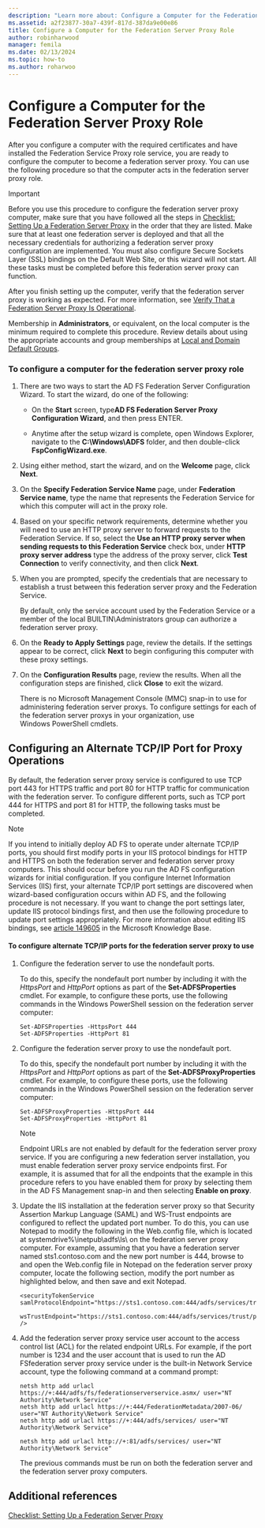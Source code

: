 ```yaml
---
description: "Learn more about: Configure a Computer for the Federation Server Proxy Role"
ms.assetid: a2f23877-30a7-439f-817d-387da9e00e86
title: Configure a Computer for the Federation Server Proxy Role
author: robinharwood
manager: femila
ms.date: 02/13/2024
ms.topic: how-to
ms.author: roharwoo
---
```


# Configure a Computer for the Federation Server Proxy Role

After you configure a computer with the required certificates and have installed the Federation Service Proxy role service, you are ready to configure the computer to become a federation server proxy. You can use the following procedure so that the computer acts in the federation server proxy role.

> [!IMPORTANT]
> Before you use this procedure to configure the federation server proxy computer, make sure that you have followed all the steps in [Checklist: Setting Up a Federation Server Proxy](Checklist--Setting-Up-a-Federation-Server-Proxy.md) in the order that they are listed. Make sure that at least one federation server is deployed and that all the necessary credentials for authorizing a federation server proxy configuration are implemented. You must also configure Secure Sockets Layer \(SSL\) bindings on the Default Web Site, or this wizard will not start. All these tasks must be completed before this federation server proxy can function.

After you finish setting up the computer, verify that the federation server proxy is working as expected. For more information, see [Verify That a Federation Server Proxy Is Operational](Verify-That-a-Federation-Server-Proxy-Is-Operational.md).

Membership in **Administrators**, or equivalent, on the local computer is the minimum required to complete this procedure.  Review details about using the appropriate accounts and group memberships at [Local and Domain Default Groups](/previous-versions/orphan-topics/ws.10/dd728026(v=ws.10)).

### To configure a computer for the federation server proxy role

1.  There are two ways to start the AD FS Federation Server Configuration Wizard. To start the wizard, do one of the following:

    -   On the **Start** screen, type**AD FS Federation Server Proxy Configuration Wizard**, and then press ENTER.

    -   Anytime after the setup wizard is complete, open Windows Explorer, navigate to the **C:\\Windows\\ADFS** folder, and then double\-click **FspConfigWizard.exe**.

2.  Using either method, start the wizard, and on the **Welcome** page, click **Next**.

3.  On the **Specify Federation Service Name** page, under **Federation Service name**, type the name that represents the Federation Service for which this computer will act in the proxy role.

4.  Based on your specific network requirements, determine whether you will need to use an HTTP proxy server to forward requests to the Federation Service. If so, select the **Use an HTTP proxy server when sending requests to this Federation Service** check box, under **HTTP proxy server address** type the address of the proxy server, click **Test Connection** to verify connectivity, and then click **Next**.

5.  When you are prompted, specify the credentials that are necessary to establish a trust between this federation server proxy and the Federation Service.

    By default, only the service account used by the Federation Service or a member of the local BUILTIN\\Administrators group can authorize a federation server proxy.

6.  On the **Ready to Apply Settings** page, review the details. If the settings appear to be correct, click **Next** to begin configuring this computer with these proxy settings.

7.  On the **Configuration Results** page, review the results. When all the configuration steps are finished, click **Close**  to exit the wizard.

    There is no Microsoft Management Console \(MMC\) snap\-in to use for administering federation server proxys. To configure settings for each of the federation server proxys in your organization, use Windows PowerShell cmdlets.

## Configuring an Alternate TCP\/IP Port for Proxy Operations
By default, the federation server proxy service is configured to use TCP port 443 for HTTPS traffic and port 80 for HTTP traffic for communication with the federation server. To configure different ports, such as TCP port 444 for HTTPS and port 81 for HTTP, the following tasks must be completed.

> [!NOTE]
> If you intend to initially deploy AD FS to operate under alternate TCP\/IP ports, you should first modify ports in your IIS protocol bindings for HTTP and HTTPS on both the federation server and federation server proxy computers. This should occur before you run the AD FS configuration wizards for initial configuration. If you configure Internet Information Services \(IIS\) first, your alternate TCP\/IP port settings are discovered when wizard\-based configuration occurs within AD FS, and the following procedure is not necessary. If you want to change the port settings later, update IIS protocol bindings first, and then use the following procedure to update port settings appropriately. For more information about editing IIS bindings, see [article 149605](/iis/configuration/system.applicationhost/sites/site/bindings/) in the Microsoft Knowledge Base.

#### To configure alternate TCP\/IP ports for the federation server proxy to use

1.  Configure the federation server to use the nondefault ports.

    To do this, specify the nondefault port number by including it with the *HttpsPort* and *HttpPort* options as part of the **Set\-ADFSProperties** cmdlet. For example, to configure these ports, use the following commands in the Windows PowerShell session on the federation server computer:

    ```
    Set-ADFSProperties -HttpsPort 444
    Set-ADFSProperties -HttpPort 81
    ```

2.  Configure the federation server proxy to use the nondefault port.

    To do this, specify the nondefault port number by including it with the *HttpsPort* and *HttpPort* options as part of the **Set\-ADFSProxyProperties** cmdlet. For example, to configure these ports, use the following commands in the Windows PowerShell session on the federation server computer:

    ```
    Set-ADFSProxyProperties -HttpsPort 444
    Set-ADFSProxyProperties -HttpPort 81
    ```

    > [!NOTE]
    > Endpoint URLs are not enabled by default for the federation server proxy service. If you are configuring a new federation server installation, you must enable federation server proxy service endpoints first. For example, it is assumed that for all the endpoints that the example in this procedure refers to you have enabled them for proxy by selecting them in the AD FS Management snap\-in and then selecting **Enable on proxy**.

3.  Update the IIS installation at the federation server proxy so that Security Assertion Markup Language \(SAML\) and WS\-Trust endpoints are configured to reflect the updated port number. To do this, you can use Notepad to modify the following in the Web.config file, which is located at systemdrive%\\inetpub\\adfs\\ls\\ on the federation server proxy computer. For example, assuming that you have a federation server named sts1.contoso.com and the new port number is 444, browse to and open the Web.config file in Notepad on the federation server proxy computer, locate the following section, modify the port number as highlighted below, and then save and exit Notepad.

    ```
    <securityTokenService samlProtocolEndpoint="https://sts1.contoso.com:444/adfs/services/trust/samlprotocol/proxycertificatetransport"
          wsTrustEndpoint="https://sts1.contoso.com:444/adfs/services/trust/proxycertificatetransport" />
    ```

4.  Add the federation server proxy service user account to the access control list \(ACL\) for the related endpoint URLs. For example, if the port number is 1234 and the user account that is used to run the AD FSfederation server proxy service under is the built\-in Network Service account, type the following command at a command prompt:

    ```
    netsh http add urlacl https://+:444/adfs/fs/federationserverservice.asmx/ user="NT Authority\Network Service"
    netsh http add urlacl https://+:444/FederationMetadata/2007-06/ user="NT Authority\Network Service"
    netsh http add urlacl https://+:444/adfs/services/ user="NT Authority\Network Service"

    netsh http add urlacl http://+:81/adfs/services/ user="NT Authority\Network Service"
    ```

    The previous commands must be run on both the federation server and the federation server proxy computers.

## Additional references
[Checklist: Setting Up a Federation Server Proxy](Checklist--Setting-Up-a-Federation-Server-Proxy.md)
